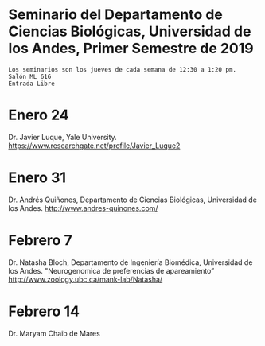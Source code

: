 # Seminario del Departamento de Ciencias Biológicas, Universidad de los Andes, Primer Semestre de 2019

    Los seminarios son los jueves de cada semana de 12:30 a 1:20 pm.
    Salón ML 616
    Entrada Libre

# Enero 24

Dr. Javier Luque, Yale University.
https://www.researchgate.net/profile/Javier_Luque2

# Enero 31

Dr. Andrés Quiñones, Departamento de Ciencias Biológicas, Universidad de los Andes.
http://www.andres-quinones.com/

# Febrero 7

Dr. Natasha Bloch, Departamento de Ingeniería Biomédica, Universidad de los Andes.
"Neurogenomica de preferencias de apareamiento”
http://www.zoology.ubc.ca/mank-lab/Natasha/

# Febrero 14

Dr. Maryam Chaib de Mares
